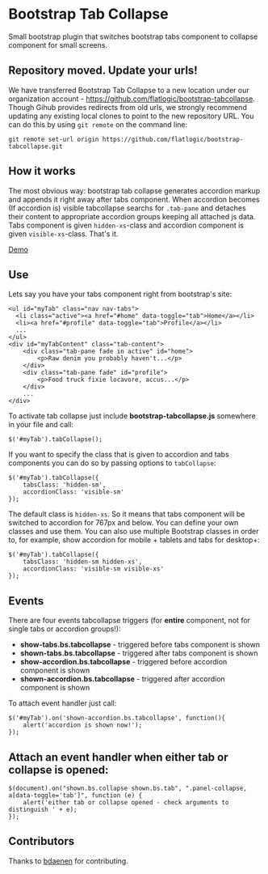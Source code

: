 Bootstrap Tab Collapse
======================

Small bootstrap plugin that switches bootstrap tabs component to collapse component for small screens.

Repository moved. Update your urls!
------------

We have transferred Bootstrap Tab Collapse to a new location under our organization account - https://github.com/flatlogic/bootstrap-tabcollapse. Though Gihub provides
redirects from old urls, we strongly recommend updating any existing local clones to point to the new repository URL. You can
do this by using `git remote` on the command line:

    git remote set-url origin https://github.com/flatlogic/bootstrap-tabcollapse.git

How it works
------------

The most obvious way: bootstrap tab collapse generates accordion markup and appends it right away after tabs component.
When accordion becomes (If accordion is) visible tabcollapse searchs for `.tab-pane` and detaches their content to appropriate
accordion groups keeping all attached js data.
Tabs component is given `hidden-xs`-class and accordion component is given `visible-xs`-class. That's it.

[Demo](http://tabcollapse.okendoken.com/example/example.html)

Use
------------

Lets say you have your tabs component right from bootstrap's site:

    <ul id="myTab" class="nav nav-tabs">
      <li class="active"><a href="#home" data-toggle="tab">Home</a></li>
      <li><a href="#profile" data-toggle="tab">Profile</a></li>
      ...
    </ul>
    <div id="myTabContent" class="tab-content">
        <div class="tab-pane fade in active" id="home">
            <p>Raw denim you probably haven't...</p>
        </div>
        <div class="tab-pane fade" id="profile">
            <p>Food truck fixie locavore, accus...</p>
        </div>
        ...
    </div>

To activate tab collapse just include **bootstrap-tabcollapse.js** somewhere in your file and call:

    $('#myTab').tabCollapse();

If you want to specify the class that is given to accordion and tabs components you can do so by passing options to `tabCollapse`:

    $('#myTab').tabCollapse({
        tabsClass: 'hidden-sm',
        accordionClass: 'visible-sm'
    });

The default class is `hidden-xs`. So it means that tabs component will be switched to accordion for 767px and below. You can define your own classes and use them.
You can also use multiple Bootstrap classes in order to, for example, show accordion for mobile + tablets and tabs for desktop+:

    $('#myTab').tabCollapse({
        tabsClass: 'hidden-sm hidden-xs',
        accordionClass: 'visible-sm visible-xs'
    });

Events
------------

There are four events tabcollapse triggers (for **entire** component, not for single tabs or accordion groups!):
-   **show-tabs.bs.tabcollapse** - triggered before tabs component is shown
-   **shown-tabs.bs.tabcollapse** - triggered after tabs component is shown
-   **show-accordion.bs.tabcollapse** - triggered before accordion component is shown
-   **shown-accordion.bs.tabcollapse** - triggered after accordion component is shown

To attach event handler just call:

    $('#myTab').on('shown-accordion.bs.tabcollapse', function(){
        alert('accordion is shown now!');
    });

Attach an event handler when **either** tab or collapse is opened:
------------

    $(document).on("shown.bs.collapse shown.bs.tab", ".panel-collapse, a[data-toggle='tab']", function (e) {
        alert('either tab or collapse opened - check arguments to distinguish ' + e);
    });

Contributors
------------

Thanks to [bdaenen](https://github.com/bdaenen) for contributing.
